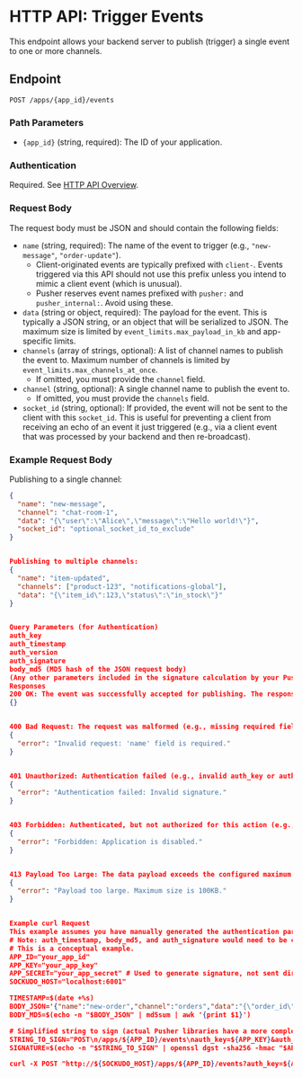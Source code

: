 # HTTP API: Trigger Events

This endpoint allows your backend server to publish (trigger) a single event to one or more channels.

## Endpoint

`POST /apps/{app_id}/events`

### Path Parameters

* `{app_id}` (string, required): The ID of your application.

### Authentication

Required. See [HTTP API Overview](./../http-api.md#authentication).

### Request Body

The request body must be JSON and should contain the following fields:

* `name` (string, required): The name of the event to trigger (e.g., `"new-message"`, `"order-update"`).
    * Client-originated events are typically prefixed with `client-`. Events triggered via this API should not use this prefix unless you intend to mimic a client event (which is unusual).
    * Pusher reserves event names prefixed with `pusher:` and `pusher_internal:`. Avoid using these.
* `data` (string or object, required): The payload for the event. This is typically a JSON string, or an object that will be serialized to JSON. The maximum size is limited by `event_limits.max_payload_in_kb` and app-specific limits.
* `channels` (array of strings, optional): A list of channel names to publish the event to. Maximum number of channels is limited by `event_limits.max_channels_at_once`.
    * If omitted, you must provide the `channel` field.
* `channel` (string, optional): A single channel name to publish the event to.
    * If omitted, you must provide the `channels` field.
* `socket_id` (string, optional): If provided, the event will not be sent to the client with this `socket_id`. This is useful for preventing a client from receiving an echo of an event it just triggered (e.g., via a client event that was processed by your backend and then re-broadcast).

### Example Request Body

Publishing to a single channel:
```json
{
  "name": "new-message",
  "channel": "chat-room-1",
  "data": "{\"user\":\"Alice\",\"message\":\"Hello world!\"}",
  "socket_id": "optional_socket_id_to_exclude"
}


Publishing to multiple channels:
{
  "name": "item-updated",
  "channels": ["product-123", "notifications-global"],
  "data": "{\"item_id\":123,\"status\":\"in_stock\"}"
}


Query Parameters (for Authentication)
auth_key
auth_timestamp
auth_version
auth_signature
body_md5 (MD5 hash of the JSON request body)
(Any other parameters included in the signature calculation by your Pusher server library)
Responses
200 OK: The event was successfully accepted for publishing. The response body is typically an empty JSON object {}.
{}


400 Bad Request: The request was malformed (e.g., missing required fields, invalid JSON, payload too large, too many channels).
{
  "error": "Invalid request: 'name' field is required."
}


401 Unauthorized: Authentication failed (e.g., invalid auth_key or auth_signature).
{
  "error": "Authentication failed: Invalid signature."
}


403 Forbidden: Authenticated, but not authorized for this action (e.g., app disabled, trying to publish to a channel type not allowed for API events).
{
  "error": "Forbidden: Application is disabled."
}


413 Payload Too Large: The data payload exceeds the configured maximum size.
{
  "error": "Payload too large. Maximum size is 100KB."
}


Example curl Request
This example assumes you have manually generated the authentication parameters. In practice, use a Pusher server library.
# Note: auth_timestamp, body_md5, and auth_signature would need to be correctly calculated.
# This is a conceptual example.
APP_ID="your_app_id"
APP_KEY="your_app_key"
APP_SECRET="your_app_secret" # Used to generate signature, not sent directly
SOCKUDO_HOST="localhost:6001"

TIMESTAMP=$(date +%s)
BODY_JSON='{"name":"new-order","channel":"orders","data":"{\"order_id\":789,\"amount\":99.99}"}'
BODY_MD5=$(echo -n "$BODY_JSON" | md5sum | awk '{print $1}')

# Simplified string to sign (actual Pusher libraries have a more complex method)
STRING_TO_SIGN="POST\n/apps/${APP_ID}/events\nauth_key=${APP_KEY}&auth_timestamp=${TIMESTAMP}&auth_version=1.0&body_md5=${BODY_MD5}"
SIGNATURE=$(echo -n "$STRING_TO_SIGN" | openssl dgst -sha256 -hmac "$APP_SECRET" -binary | xxd -p -c 256) # Example, not exact

curl -X POST "http://${SOCKUDO_HOST}/apps/${APP_ID}/events?auth_key=${APP_KEY}&auth_timestamp=${TIMESTAMP}&auth_version=1.0&body_md5=${BODY_MD5

